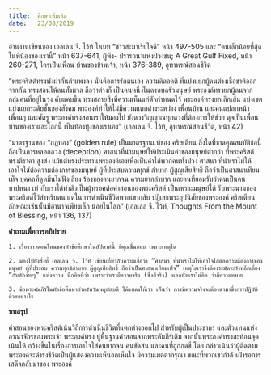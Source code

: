 ```yaml
---
title:  ศึกษาเพิ่มเติม
date:   23/08/2019
---
```


อ่านงานเขียนของ เอลเลน จี. ไว้ท์ ในบท “ชาวสะมาเรียใจดี” หน้า 497-505 และ “คนเล็กน้อยที่สุดในพี่น้องของเรานี้” หน้า 637-641, ผู้พึง- ปรารถนาแห่งปวงชน; A Great Gulf Fixed, หน้า 260-271, ใครเป็นเพื่อน บ้านของข้าพเจ้า, หน้า 376-389, อุทาหรณ์สอนชีวิต

“พระคริสต์ทรงพังฝากั้นกำแพงลง นั่นคือการรักตนเอง ความคิดอคติ ที่แบ่งแยกผู้คนต่างเชื้อชาติออกจากกัน ทรงสอนให้คนทั้งมวล ถือว่าต่างก็ เป็นคนหนึ่งในครอบครัวมนุษย์ พระองค์ทรงยกผู้คนจากกลุ่มคนที่อยู่ในวง คับแคบขึ้น ทรงสลายสิ่งที่ความเห็นแก่ตัวกำหนดไว้ พระองค์ทรงยกเลิกเส้น แบ่งเขต แบ่งแยกระดับชั้นของสังคม พระองค์ทำให้ไม่มีความแตกต่างระหว่าง เพื่อนบ้าน และคนแปลกหน้าเพื่อนๆ และศัตรู พระองค์ทรงสอนเราให้มองไป ยังดวงวิญญาณทุกดวงที่ต้องการให้ช่วย ดุจเป็นเพื่อนบ้านของเราและโลกนี้ เป็นท้องทุ่งของเราเอง” (เอลเลน จี. ไว้ท์, อุทาหรณ์สอนชีวิต, หน้า 42)

“มาตรฐานของ “กฎทอง” (golden rule) เป็นมาตรฐานแท้ของ คริสเตียน สิ่งใดที่ขาดคุณสมบัติข้อนี้ถือเป็นการหลอกลวง (deception) ศาสนาที่นำมนุษย์ให้ประเมินค่าของมนุษย์ต่ำกว่า ที่พระคริสต์ทรงตีราคา สูงส่ง แม้แต่ทรงประทานพระองค์เองเพื่อเป็นค่าไถ่พวกคนทั้งปวง ศาสนา ที่นำเราไม่ให้เอาใจใส่ต่อความต้องการของมนุษย์ ผู้ที่ประสบความทุกข์ ลำบาก ผู้สูญเสียสิทธิ์ ถือว่าเป็นศาสนาเทียมเท็จ บุคคลที่ดูหมิ่นไม่ฟังเสียง ร้องของคนยากจน ความยากลำบาก และคนที่ยอมรับว่าตนเป็นคนบาปหนา เท่ากับเราได้ทำตัวเป็นผู้ทรยศต่อคำสอนของพระคริสต์ เป็นเพราะมนุษย์ได้ รับพระนามของพระคริสต์ไว้สำหรับตน แต่ในการดำเนินชีวิตพวกเขากลับ ปฏิเสธพระอุปนิสัยของพระองค์ คริสเตียนลักษณะเช่นนั้นมีอำนาจเพียงเล็ก น้อยในโลก” (เอลเลล จี. ไว้ท์, Thoughts From the Mount of Blessing, หน้า 136, 137)

**คำถามเพื่อการอภิปราย**

`1. เรื่องราวตอนไหนของหัวข้อศึกษาในสัปดาห์นี้ ที่คุณชื่นชอบ เพราะเหตุใด`

`2. มองไปยังสิ่งที่ เอลเลน จี. ไว้ท์ เขียนเกี่ยวกับความเชื่อว่า “ศาสนา ที่นำเราไม่ให้เอาใจใส่ต่อความต้องการของมนุษย์ ผู้ที่ประสบ ความทุกข์ลำบาก ผู้สูญเสียสิทธิ์ ถือว่าเป็นศาสนาเทียมเท็จ” เหตุใดเราจึงต้องระมัดระวังหลีกเลี่ยง “กับดักง่ายๆ” แห่งความ นึกคิดที่ว่า เพราะว่าเรามีความจริง (ซึ่งก็จริง) นอกนั้นเราไม่คิด ว่ามีความหมาย`

`3. ข้อพระคัมภีร์ในหัวข้อศึกษาสำหรับวันพฤหัสบดี ได้แสดงให้เรา เห็นว่า การมีความจริงจะต้องนำมาซึ่งการปฏิบัติด้วยอย่างไร`

**บทสรุป**

คำสอนของพระคริสต์เน้นวิถีการดำเนินชีวิตที่แตกต่างออกไป สำหรับผู้เป็นประชากร และตัวแทนแห่งอาณาจักรของพระเจ้า พระองค์ทรง ปูพื้นฐานคำสอนจากพระคัมภีร์เดิม จากนั้นพระองค์ทรงสะท้อนจุดเน้นให้ กว้างขึ้นในเรื่องการเอาใจใส่คนยากจน คนขัดสน และคนที่ถูกกดขี่ โดย กล่าวเน้นว่าผู้ติดตามพระองค์จะดำรงชีวิตเป็นผู้แสดงความเห็นอกเห็นใจ มีความเมตตากรุณา ขณะที่พวกเขากำลังเฝ้ารอการเสด็จกลับมาของ พระองค์